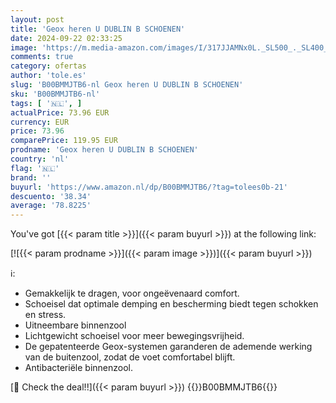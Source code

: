 ```yaml
---
layout: post
title: 'Geox heren U DUBLIN B SCHOENEN'
date: 2024-09-22 02:33:25
image: 'https://m.media-amazon.com/images/I/317JJAMNx0L._SL500_._SL400_.jpg'
comments: true
category: ofertas
author: 'tole.es'
slug: 'B00BMMJTB6-nl Geox heren U DUBLIN B SCHOENEN'
sku: 'B00BMMJTB6-nl'
tags: [ '🇳🇱', ]
actualPrice: 73.96 EUR
currency: EUR
price: 73.96
comparePrice: 119.95 EUR
prodname: 'Geox heren U DUBLIN B SCHOENEN'
country: 'nl'
flag: '🇳🇱'
brand: ''
buyurl: 'https://www.amazon.nl/dp/B00BMMJTB6/?tag=tolees0b-21'
descuento: '38.34'
average: '78.8225'
---
```


You've got [{{< param title >}}]({{< param buyurl >}}) at the following link:

[![{{< param prodname >}}]({{< param image >}})]({{< param buyurl >}})

ℹ️:

- Gemakkelijk te dragen, voor ongeëvenaard comfort.
- Schoeisel dat optimale demping en bescherming biedt tegen schokken en stress.
- Uitneembare binnenzool
- Lichtgewicht schoeisel voor meer bewegingsvrijheid.
- De gepatenteerde Geox-systemen garanderen de ademende werking van de buitenzool, zodat de voet comfortabel blijft.
- Antibacteriële binnenzool.

[🛒 Check the deal!!]({{< param buyurl >}})
{{<world>}}B00BMMJTB6{{</world>}}
